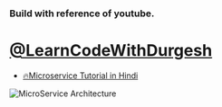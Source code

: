 ### Build with reference of youtube.
# [@LearnCodeWithDurgesh](https://www.youtube.com/@LearnCodeWithDurgesh)
* [🔥Microservice Tutorial in Hindi](https://youtube.com/playlist?list=PL0zysOflRCelb2Y4WOVckFC6B050BzV0D&si=oLEtFh8Utn3EG0Ic)

![MicroService Architecture](https://github.com/user-attachments/assets/822060a1-f0e5-4afe-b52c-877c00e11d4d)
